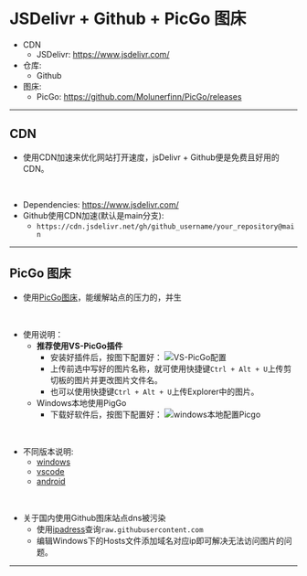 # JSDelivr + Github + PicGo 图床

- CDN
  - JSDelivr: <https://www.jsdelivr.com/>
- 仓库:
  - Github
- 图床:
  - PicGo: <https://github.com/Molunerfinn/PicGo/releases>

------

## CDN

- 使用CDN加速来优化网站打开速度，jsDelivr + Github便是免费且好用的CDN。
<br>

  - Dependencies: <https://www.jsdelivr.com/>
  - Github使用CDN加速(默认是main分支):
    - `https://cdn.jsdelivr.net/gh/github_username/your_repository@main`

------

## PicGo 图床

- 使用[PicGo图床](https://picgo.github.io/PicGo-Doc/)，能缓解站点的压力的，并生
<br>

- 使用说明：
  - **推荐使用VS-PicGo插件**
    - 安装好插件后，按图下配置好：
    ![VS-PicGo配置](https://cdn.jsdelivr.net/gh/shuguang2000/cdn/images/VS-PicGo配置.png)
    - 上传前选中写好的图片名称，就可使用快捷键`Ctrl + Alt + U`上传剪切板的图片并更改图片文件名。
    - 也可以使用快捷键`Ctrl + Alt + U`上传Explorer中的图片。
  - Windows本地使用PigGo
    - 下载好软件后，按图下配置好：
    ![windows本地配置Picgo](https://cdn.jsdelivr.net/gh/shuguang2000/cdn/images/20240902235032.png)
<br>

- 不同版本说明:
  - [windows](https://github.com/Molunerfinn/PicGo/releases)
  - [vscode](https://github.com/PicGo/vs-picgo)
  - [android](https://github.com/PicGo/flutter-picgo)
<br>
  
- 关于国内使用Github图床站点dns被污染
  - 使用[ipadress](https://www.ipaddress.com/)查询`raw.githubusercontent.com`
  - 编辑Windows下的Hosts文件添加域名对应ip即可解决无法访问图片的问题。

------
